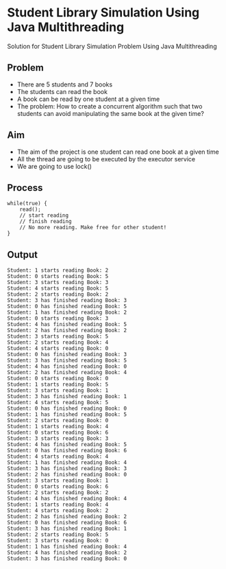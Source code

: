 # Student Library Simulation Using Java Multithreading
Solution for Student Library Simulation Problem Using Java Multithreading

## Problem 
* There are 5 students and 7 books 
* The students can read the book 
* A book can be read by one student at a given time
* The problem: How to create a concurrent algorithm such that two students 
  can avoid manipulating the same book at the given time?
  
## Aim 
* The aim of the project is one student can read one book at a given time 
* All the thread are going to be executed by the executor service
* We are going to use lock()

## Process
```
while(true) { 
    read();
    // start reading 
    // finish reading 
    // No more reading. Make free for other student!
}
```

## Output
```
Student: 1 starts reading Book: 2
Student: 0 starts reading Book: 5
Student: 3 starts reading Book: 3
Student: 4 starts reading Book: 5
Student: 2 starts reading Book: 2
Student: 3 has finished reading Book: 3
Student: 0 has finished reading Book: 5
Student: 1 has finished reading Book: 2
Student: 0 starts reading Book: 3
Student: 4 has finished reading Book: 5
Student: 2 has finished reading Book: 2
Student: 3 starts reading Book: 5
Student: 2 starts reading Book: 4
Student: 4 starts reading Book: 0
Student: 0 has finished reading Book: 3
Student: 3 has finished reading Book: 5
Student: 4 has finished reading Book: 0
Student: 2 has finished reading Book: 4
Student: 0 starts reading Book: 0
Student: 1 starts reading Book: 5
Student: 3 starts reading Book: 1
Student: 3 has finished reading Book: 1
Student: 4 starts reading Book: 5
Student: 0 has finished reading Book: 0
Student: 1 has finished reading Book: 5
Student: 2 starts reading Book: 0
Student: 1 starts reading Book: 4
Student: 0 starts reading Book: 6
Student: 3 starts reading Book: 3
Student: 4 has finished reading Book: 5
Student: 0 has finished reading Book: 6
Student: 4 starts reading Book: 4
Student: 1 has finished reading Book: 4
Student: 3 has finished reading Book: 3
Student: 2 has finished reading Book: 0
Student: 3 starts reading Book: 1
Student: 0 starts reading Book: 6
Student: 2 starts reading Book: 2
Student: 4 has finished reading Book: 4
Student: 1 starts reading Book: 4
Student: 4 starts reading Book: 2
Student: 2 has finished reading Book: 2
Student: 0 has finished reading Book: 6
Student: 3 has finished reading Book: 1
Student: 2 starts reading Book: 5
Student: 3 starts reading Book: 0
Student: 1 has finished reading Book: 4
Student: 4 has finished reading Book: 2
Student: 3 has finished reading Book: 0
```
